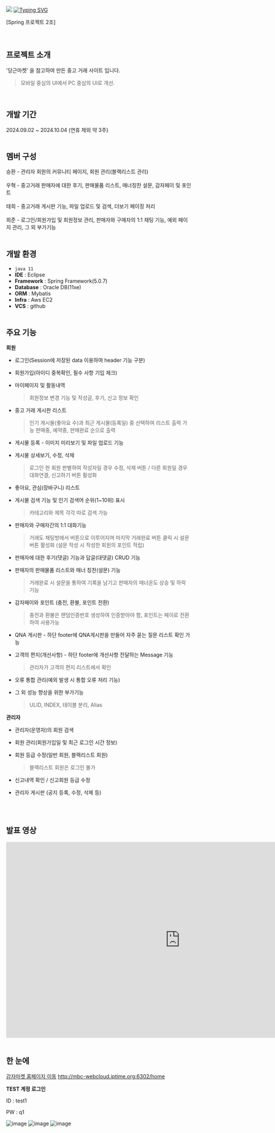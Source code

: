 <img src="https://capsule-render.vercel.app/api?type=waving&color=auto&height=280&section=header&text=Spring-project%20potatoshop&fontSize=60" />
<a href="https://git.io/typing-svg"><img src="https://readme-typing-svg.demolab.com?font=Fira+Code&weight=600&size=26&pause=1000&color=F7A033&width=435&lines=%EA%B0%90%EC%9E%90%EB%A7%88%EC%BC%93+-+%EC%A4%91%EA%B3%A0+%EA%B1%B0%EB%9E%98+%EC%82%AC%EC%9D%B4%ED%8A%B8" alt="Typing SVG" /></a>

[Spring 프로젝트 2조]
<br><br><br>
## 프로젝트 소개
'당근마켓' 을 참고하여 만든 중고 거래 사이트 입니다.
> 모바일 중심의 UI에서 PC 중심의 UI로 개선.
<br>

## 개발 기간
2024.09.02 ~ 2024.10.04 (연휴 제외 약 3주)
<br><br>

## 멤버 구성
승환 - 관리자 회원의 커뮤니티 페이지, 회원 관리(블랙리스트 관리)
<br><br>
우혁 - 중고거래 판매자에 대한 후기, 판매물품 리스트, 매너칭찬 설문, 감자페이 및 포인트
<br><br>
태희 - 중고거래 게시판 기능, 파일 업로드 및 검색, 더보기 페이징 처리
<br><br>
희준 - 로그인/회원가입 및 회원정보 관리, 판매자와 구매자의 1:1 채팅 기능, 예외 페이지 관리, 그 외 부가기능
<br><br>
## 개발 환경
- `java 11`
- **IDE** : Eclipse
- **Framework** : Spring Framework(5.0.7)
- **Database** : Oracle DB(11xe)
- **ORM** : Mybatis
- **Infra** : Aws EC2
- **VCS** : github
<br><br>

## 주요 기능
**회원**
- 로그인(Session에 저장된 data 이용하여 header 기능 구분)

- 회원가입(아이디 중복확인, 필수 사항 기입 체크)

- 마이페이지 및 활동내역
  > 회원정보 변경 기능 및 작성글, 후기, 신고 정보 확인

- 중고 거래 게시판 리스트
  > 인기 게시물(좋아요 수)과 최근 게시물(등록일) 중 선택하여 리스트 출력 가능
  > 판매중, 예약중, 판매완료 순으로 출력

- 게시물 등록 - 이미지 미리보기 및 파일 업로드 기능
  
- 게시물 상세보기, 수정, 삭제
  > 로그인 한 회원 판별하여 작성자일 경우 수정, 삭제 버튼 / 다른 회원일 경우 대화연결, 신고하기 버튼 활성화

- 좋아요, 관심(장바구니) 리스트

- 게시물 검색 기능 및 인기 검색어 순위(1~10위) 표시
  > 카테고리와 제목 각각 따로 검색 가능

- 판매자와 구매자간의 1:1 대화기능
  > 거래도 채팅방에서 버튼으로 이루어지며 마지막 거래완료 버튼 클릭 시
  > 설문 버튼 활성화 (설문 작성 시 작성한 회원의 포인트 적립)

- 판매자에 대한 후기(댓글) 기능과 답글(대댓글) CRUD 기능

- 판매자의 판매물품 리스트와 매너 칭찬(설문) 기능
  > 거래완료 시 설문을 통하여 기록을 남기고 판매자의 매너온도 상승 및 하락 기능

- 감자페이와 포인트 (충전, 환불, 포인트 전환)
  > 충전과 환불은 랜덤인증번호 생성하여 인증받아야 함, 포인트는 페이로 전환하여 사용가능

- QNA 게시판 - 하단 footer에 QNA게시판을 만들어 자주 묻는 질문 리스트 확인 가능

- 고객의 편지(개선사항) - 하단 footer에 개선사항 전달하는 Message 기능
  > 관리자가 고객의 편지 리스트에서 확인

- 오류 통합 관리(예외 발생 시 통합 오류 처리 기능)

- 그 외 성능 향상을 위한 부가기능
  > ULID, INDEX, 테이블 분리, Alias


**관리자**
- 관리자(운영자)의 회원 검색

- 회원 관리(회원가입일 및 최근 로그인 시간 정보)
  
- 회원 등급 수정(일반 회원, 블랙리스트 회원)
  > 블랙리스트 회원은 로그인 불가

- 신고내역 확인 / 신고회원 등급 수정

- 관리자 게시판 (공지 등록, 수정, 삭제 등)

<br><br>

## 발표 영상
<iframe width="946" height="532" src="https://www.youtube.com/embed/_e_7X1SDAw0" title="감자마켓 프로젝트 발표(김우혁)" frameborder="0" allow="accelerometer; autoplay; clipboard-write; encrypted-media; gyroscope; picture-in-picture; web-share" referrerpolicy="strict-origin-when-cross-origin" allowfullscreen></iframe>
<br><br>

## 한 눈에

[감자마켓 홈페이지 이동](http://mbc-webcloud.iptime.org:6302/home) <http://mbc-webcloud.iptime.org:6302/home>

**TEST 계정 로그인**

ID : test1

PW : q1

![image](https://github.com/user-attachments/assets/8b770c18-0490-4b6a-8d51-ecf4ff77fdb2)
![image](https://github.com/user-attachments/assets/bc668191-c866-4434-a5e5-dd30d3e3fce3)
![image](https://github.com/user-attachments/assets/56740c3f-0798-48e7-a8f2-80e31bfb37ae)





